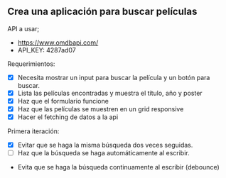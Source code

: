 ## Crea una aplicación para buscar películas

API a usar;

- https://www.omdbapi.com/
- API_KEY: 4287ad07

Requerimientos:

- [x] Necesita mostrar un input para buscar la película y un botón para buscar.
- [x] Lista las películas encontradas y muestra el título, año y poster
- [x] Haz que el formulario funcione
- [x] Haz que las películas se muestren en un grid responsive
- [x] Hacer el fetching de datos a la api

Primera iteración:

- [x] Evitar que se haga la misma búsqueda dos veces seguidas.
- [ ] Haz que la búsqueda se haga automáticamente al escribir.
- Evita que se haga la búsqueda continuamente al escribir (debounce)

